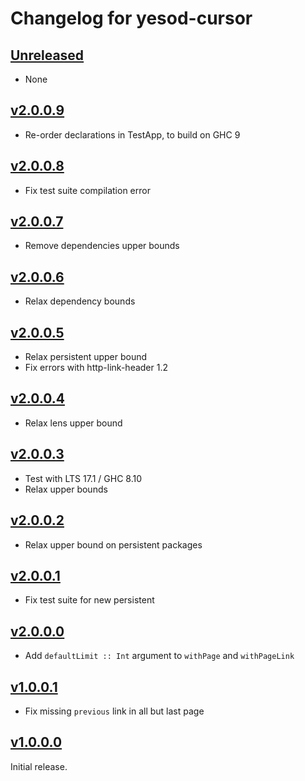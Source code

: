 # Changelog for yesod-cursor

## [Unreleased](https://github.com/freckle/yesod-page-cursor/compare/v2.0.0.9...main)

- None

## [v2.0.0.9](https://github.com/freckle/yesod-page-cursor/compare/v2.0.0.8...v2.0.0.9)

- Re-order declarations in TestApp, to build on GHC 9

## [v2.0.0.8](https://github.com/freckle/yesod-page-cursor/compare/v2.0.0.7...v2.0.0.8)

- Fix test suite compilation error

## [v2.0.0.7](https://github.com/freckle/yesod-page-cursor/compare/v2.0.0.6...v2.0.0.7)

- Remove dependencies upper bounds

## [v2.0.0.6](https://github.com/freckle/yesod-page-cursor/compare/v2.0.0.5...v2.0.0.6)

- Relax dependency bounds

## [v2.0.0.5](https://github.com/freckle/yesod-page-cursor/compare/v2.0.0.4...v2.0.0.5)

- Relax persistent upper bound
- Fix errors with http-link-header 1.2

## [v2.0.0.4](https://github.com/freckle/yesod-page-cursor/compare/v2.0.0.3...v2.0.0.4)

- Relax lens upper bound

## [v2.0.0.3](https://github.com/freckle/yesod-page-cursor/compare/v2.0.0.2...v2.0.0.3)

- Test with LTS 17.1 / GHC 8.10
- Relax upper bounds

## [v2.0.0.2](https://github.com/freckle/yesod-page-cursor/compare/v2.0.0.1...v2.0.0.2)

- Relax upper bound on persistent packages

## [v2.0.0.1](https://github.com/freckle/yesod-page-cursor/compare/v2.0.0.0...v2.0.0.1)

- Fix test suite for new persistent

## [v2.0.0.0](https://github.com/freckle/yesod-page-cursor/compare/v1.0.0.1...v2.0.0.0)

- Add `defaultLimit :: Int` argument to `withPage` and `withPageLink`

## [v1.0.0.1](https://github.com/freckle/yesod-page-cursor/compare/v1.0.0.0...v1.0.0.1)

- Fix missing `previous` link in all but last page

## [v1.0.0.0](https://github.com/freckle/yesod-page-cursor/tree/v1.0.0.0)

Initial release.
